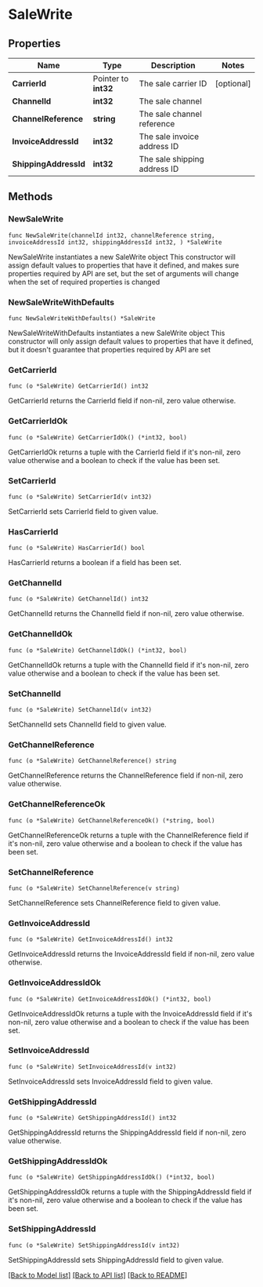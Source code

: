 # SaleWrite

## Properties

Name | Type | Description | Notes
------------ | ------------- | ------------- | -------------
**CarrierId** | Pointer to **int32** | The sale carrier ID | [optional] 
**ChannelId** | **int32** | The sale channel | 
**ChannelReference** | **string** | The sale channel reference | 
**InvoiceAddressId** | **int32** | The sale invoice address ID | 
**ShippingAddressId** | **int32** | The sale shipping address ID | 

## Methods

### NewSaleWrite

`func NewSaleWrite(channelId int32, channelReference string, invoiceAddressId int32, shippingAddressId int32, ) *SaleWrite`

NewSaleWrite instantiates a new SaleWrite object
This constructor will assign default values to properties that have it defined,
and makes sure properties required by API are set, but the set of arguments
will change when the set of required properties is changed

### NewSaleWriteWithDefaults

`func NewSaleWriteWithDefaults() *SaleWrite`

NewSaleWriteWithDefaults instantiates a new SaleWrite object
This constructor will only assign default values to properties that have it defined,
but it doesn't guarantee that properties required by API are set

### GetCarrierId

`func (o *SaleWrite) GetCarrierId() int32`

GetCarrierId returns the CarrierId field if non-nil, zero value otherwise.

### GetCarrierIdOk

`func (o *SaleWrite) GetCarrierIdOk() (*int32, bool)`

GetCarrierIdOk returns a tuple with the CarrierId field if it's non-nil, zero value otherwise
and a boolean to check if the value has been set.

### SetCarrierId

`func (o *SaleWrite) SetCarrierId(v int32)`

SetCarrierId sets CarrierId field to given value.

### HasCarrierId

`func (o *SaleWrite) HasCarrierId() bool`

HasCarrierId returns a boolean if a field has been set.

### GetChannelId

`func (o *SaleWrite) GetChannelId() int32`

GetChannelId returns the ChannelId field if non-nil, zero value otherwise.

### GetChannelIdOk

`func (o *SaleWrite) GetChannelIdOk() (*int32, bool)`

GetChannelIdOk returns a tuple with the ChannelId field if it's non-nil, zero value otherwise
and a boolean to check if the value has been set.

### SetChannelId

`func (o *SaleWrite) SetChannelId(v int32)`

SetChannelId sets ChannelId field to given value.


### GetChannelReference

`func (o *SaleWrite) GetChannelReference() string`

GetChannelReference returns the ChannelReference field if non-nil, zero value otherwise.

### GetChannelReferenceOk

`func (o *SaleWrite) GetChannelReferenceOk() (*string, bool)`

GetChannelReferenceOk returns a tuple with the ChannelReference field if it's non-nil, zero value otherwise
and a boolean to check if the value has been set.

### SetChannelReference

`func (o *SaleWrite) SetChannelReference(v string)`

SetChannelReference sets ChannelReference field to given value.


### GetInvoiceAddressId

`func (o *SaleWrite) GetInvoiceAddressId() int32`

GetInvoiceAddressId returns the InvoiceAddressId field if non-nil, zero value otherwise.

### GetInvoiceAddressIdOk

`func (o *SaleWrite) GetInvoiceAddressIdOk() (*int32, bool)`

GetInvoiceAddressIdOk returns a tuple with the InvoiceAddressId field if it's non-nil, zero value otherwise
and a boolean to check if the value has been set.

### SetInvoiceAddressId

`func (o *SaleWrite) SetInvoiceAddressId(v int32)`

SetInvoiceAddressId sets InvoiceAddressId field to given value.


### GetShippingAddressId

`func (o *SaleWrite) GetShippingAddressId() int32`

GetShippingAddressId returns the ShippingAddressId field if non-nil, zero value otherwise.

### GetShippingAddressIdOk

`func (o *SaleWrite) GetShippingAddressIdOk() (*int32, bool)`

GetShippingAddressIdOk returns a tuple with the ShippingAddressId field if it's non-nil, zero value otherwise
and a boolean to check if the value has been set.

### SetShippingAddressId

`func (o *SaleWrite) SetShippingAddressId(v int32)`

SetShippingAddressId sets ShippingAddressId field to given value.



[[Back to Model list]](../README.md#documentation-for-models) [[Back to API list]](../README.md#documentation-for-api-endpoints) [[Back to README]](../README.md)


